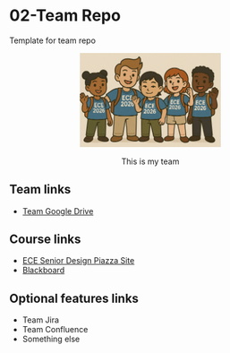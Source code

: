 # 02-Team Repo
Template for team repo

<p align="center">
<img src="./images/thisismyteam.png" width="50%">
</p>
<p align="center">
This is my team
</p>

## Team links
- [Team Google Drive](https://drive.google.com/drive/folders/1Ac-iV2D9KQEg-vvfJxMU1BYvoQYRQEl0?usp=drive_link)

## Course links
- [ECE Senior Design Piazza Site](https://piazza.com/bu/fall2025/ec463/home)
- [Blackboard](http://learn.bu.edu/)


## Optional features links
- Team Jira
- Team Confluence
- Something else

